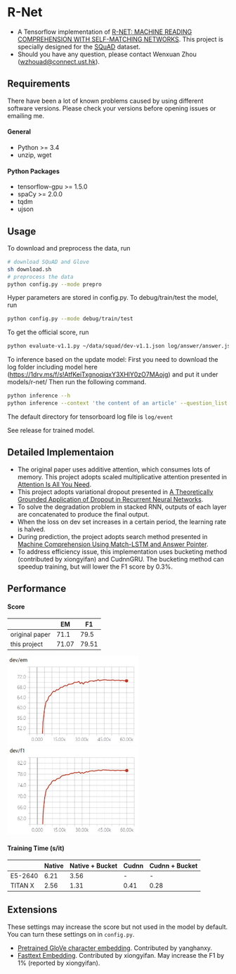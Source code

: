 # R-Net
  * A Tensorflow implementation of [R-NET: MACHINE READING COMPREHENSION WITH SELF-MATCHING NETWORKS](https://www.microsoft.com/en-us/research/wp-content/uploads/2017/05/r-net.pdf). This project is specially designed for the [SQuAD](https://arxiv.org/pdf/1606.05250.pdf) dataset.
  * Should you have any question, please contact Wenxuan Zhou (wzhouad@connect.ust.hk).

## Requirements

There have been a lot of known problems caused by using different software versions. Please check your versions before opening issues or emailing me.

#### General
  * Python >= 3.4
  * unzip, wget
#### Python Packages
  * tensorflow-gpu >= 1.5.0
  * spaCy >= 2.0.0
  * tqdm
  * ujson

## Usage

To download and preprocess the data, run

```bash
# download SQuAD and Glove
sh download.sh
# preprocess the data
python config.py --mode prepro
```

Hyper parameters are stored in config.py. To debug/train/test the model, run

```bash
python config.py --mode debug/train/test
```

To get the official score, run

```bash
python evaluate-v1.1.py ~/data/squad/dev-v1.1.json log/answer/answer.json
```

To inference based on the update model:
First you need to download the log folder including model here (https://1drv.ms/f/s!AtfKeiTxgnoqiqxY3XHlY0zO7MAojg) and 
put it under models/r-net/ 
Then run the following command.
```bash
python inference --h
python inference --context 'the content of an article' --question_list ['ques1','ques2',...'quesn']
```

The default directory for tensorboard log file is `log/event`

See release for trained model.

## Detailed Implementaion

  * The original paper uses additive attention, which consumes lots of memory. This project adopts scaled multiplicative attention presented in [Attention Is All You Need](https://arxiv.org/abs/1706.03762).
  * This project adopts variational dropout presented in [A Theoretically Grounded Application of Dropout in Recurrent Neural Networks](https://arxiv.org/abs/1512.05287).
  * To solve the degradation problem in stacked RNN, outputs of each layer are concatenated to produce the final output.
  * When the loss on dev set increases in a certain period, the learning rate is halved.
  * During prediction, the project adopts search method presented in [Machine Comprehension Using Match-LSTM and Answer Pointer](https://arxiv.org/abs/1608.07905).
  * To address efficiency issue, this implementation uses bucketing method (contributed by xiongyifan) and CudnnGRU. The bucketing method can speedup training, but will lower the F1 score by 0.3%.

## Performance

#### Score

||EM|F1|
|---|---|---|
|original paper|71.1|79.5|
|this project|71.07|79.51|

<img src="img/em.jpg" width="300">

<img src="img/f1.jpg" width="300">

#### Training Time (s/it)

||Native|Native + Bucket|Cudnn|Cudnn + Bucket|
|---|---|---|---|---|
|E5-2640|6.21|3.56|-|-|
|TITAN X|2.56|1.31|0.41|0.28|

## Extensions

These settings may increase the score but not used in the model by default. You can turn these settings on in `config.py`. 

 * [Pretrained GloVe character embedding](https://github.com/minimaxir/char-embeddings). Contributed by yanghanxy.
 * [Fasttext Embedding](https://fasttext.cc/docs/en/english-vectors.html). Contributed by xiongyifan. May increase the F1 by 1% (reported by xiongyifan).

